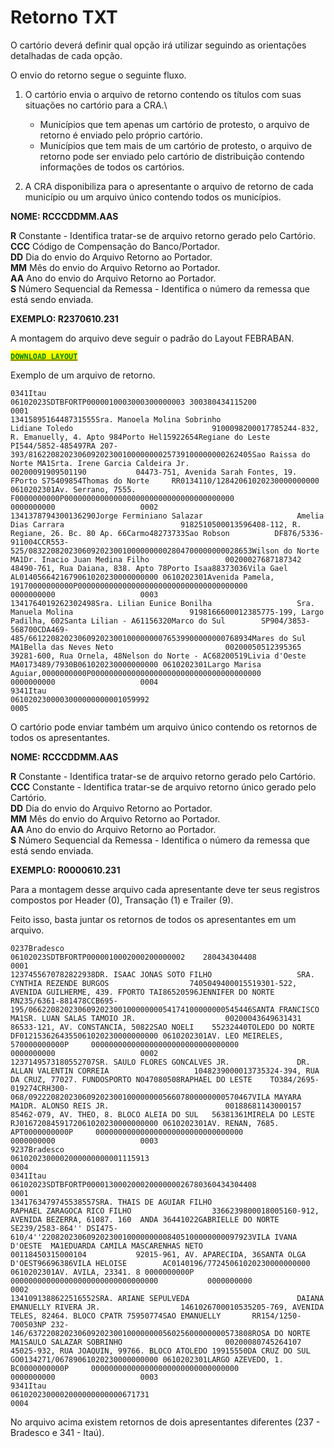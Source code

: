 # Retorno TXT

O cartório deverá definir qual opção irá utilizar seguindo as orientações detalhadas de cada opção.

O envio do retorno segue o seguinte fluxo.

1.  O cartório envia o arquivo de retorno contendo os títulos com suas situações no cartório para a CRA.\


    * &#x20;Municípios que tem apenas um cartório de protesto, o arquivo de retorno é enviado pelo próprio cartório.
    * &#x20;Municípios que tem mais de um cartório de protesto, o arquivo de retorno pode ser enviado pelo cartório de distribuição contendo informações de todos os cartórios.


2. A CRA disponibiliza para o apresentante o arquivo de retorno de cada município ou um arquivo único contendo todos os municípios.

**NOME: RCCCDDMM.AAS**&#x20;

**R**             Constante - Identifica tratar-se de arquivo retorno gerado pelo Cartório. \
**CCC**      Código de Compensação do Banco/Portador. \
**DD**           Dia do envio do Arquivo Retorno ao Portador. \
**MM**        Mês do envio do Arquivo Retorno ao Portador. \
**AA**         Ano do envio do Arquivo Retorno ao Portador. \
**S**            Número Sequencial da Remessa - Identifica o número da remessa que está sendo enviada.

**EXEMPLO: R2370610.231**



A montagem do arquivo deve seguir o padrão do Layout FEBRABAN.&#x20;

[<mark style="color:green;">**`DOWNLOAD LAYOUT`**</mark>](https://drive.google.com/file/d/1-xofUSo-UFjdB72LltWqDKEuF4x0w\_nD/view?usp=sharing)

Exemplo de um arquivo de retorno.

```
0341Itau                                    06102023SDTBFORTP0000010003000300000003 300380434115200                                                                                                                                                                                                                                                                                                                                                                                                                                                                                                                 0001
1341589516448731555Sra. Manoela Molina Sobrinho                 Lidiane Toledo                               9100098200017785244-832, R. Emanuelly, 4. Apto 984Porto Hel15922654Regiane do Leste    PI544/5852-485497RA 207-393/81622082023060920230010000000025739100000000262405Sao Raissa do Norte MA1Srta. Irene Garcia Caldeira Jr.              00200091909501190           04473-751, Avenida Sarah Fontes, 19. FPorto S75409854Thomas do Norte     RR0134110/12842061020230000000000 0610202301Av. Serrano, 7555. F0000000000P00000000000000000000000000000000000000           0000000000                   0002
1341378794300136290Jorge Ferminiano Salazar                     Amelia Dias Carrara                          9182510500013596408-112, R. Regiane, 26. Bc. 80 Ap. 66Carmo48273733Sao Robson          DF876/5336-911004CCR553-525/08322082023060920230010000000002804700000000028653Wilson do Norte     MA1Dr. Inacio Juan Medina Filho                 00200027687187342           48490-761, Rua Daiana, 838. Apto 78Porto Isaa88373036Vila Gael           AL0140566421679061020230000000000 0610202301Avenida Pamela, 19170000000000P00000000000000000000000000000000000000           0000000000                   0003
1341764019262302498Sra. Lilian Eunice Bonilha                   Sra. Manuela Molina                          9198166600012385775-199, Largo Padilha, 602Santa Lilian - A61156320Marco do Sul        SP904/3853-568700CDA469-485/66122082023060920230010000000076539900000000768934Mares do Sul        MA1Bella das Neves Neto                         00200050512395365           39281-600, Rua Ornela, 48Nelson do Norte - AC68200519Livia d'Oeste       MA0173489/7930B061020230000000000 0610202301Largo Marisa Aguiar,0000000000P00000000000000000000000000000000000000           0000000000                   0004
9341Itau                                    0610202300003000000000001059992                                                                                                                                                                                                                                                                                                                                                                                                                                                                                                                                         0005

```



O cartório pode enviar também um arquivo único contendo os retornos de todos os apresentantes.&#x20;



**NOME: RCCCDDMM.AAS**&#x20;

**R**             Constante - Identifica tratar-se de arquivo retorno gerado pelo Cartório. \
**CCC**      Constante - Identifica tratar-se de arquivo retorno único gerado pelo Cartório.\
**DD**           Dia do envio do Arquivo Retorno ao Portador. \
**MM**        Mês do envio do Arquivo Retorno ao Portador. \
**AA**         Ano do envio do Arquivo Retorno ao Portador. \
**S**            Número Sequencial da Remessa - Identifica o número da remessa que está sendo enviada.

**EXEMPLO: R0000610.231**

Para a montagem desse arquivo cada apresentante deve ter seus registros compostos por Header (0), Transação (1) e Trailer (9).&#x20;

Feito isso, basta juntar os retornos de todos os apresentantes em um arquivo.

```
0237Bradesco                                06102023SDTBFORTP0000010002000200000002    280434304408                                                                                                                                                                                                                                                                                                                                                                                                                                                                                                                 0001
1237455670782822938DR. ISAAC JONAS SOTO FILHO                   SRA. CYNTHIA REZENDE BURGOS                  7405049400015519301-522, AVENIDA GUILHERME, 439. FPORTO TAI86520596JENNIFER DO NORTE   RN235/6361-881478CCB695-195/06622082023060920230010000000054174100000000545446SANTA FRANCISCO     MA1SR. LUAN SALAS TAMOIO JR.                    00200043649631431           86533-121, AV. CONSTANCIA, 50822SAO NOELI    55232440TOLEDO DO NORTE     DF0121536264355061020230000000000 0610202301AV. LEO MEIRELES, 570000000000P     000000000000000000000000000000000           0000000000                   0002
1237149573180552707SR. SAULO FLORES GONCALVES JR.               DR. ALLAN VALENTIN CORREIA                   1048239000013735324-394, RUA DA CRUZ, 77027. FUNDOSPORTO NO47080508RAPHAEL DO LESTE    TO384/2695-019274CRH300-068/09222082023060920230010000000056607800000000570467VILA MAYARA         MA1DR. ALONSO REIS JR.                          00188681143000157           85462-079, AV. THEO, 8. BLOCO ALEIA DO SUL   56381361MIRELA DO LESTE     RJ0167208459172061020230000000000 0610202301AV. RENAN, 7685. APT0000000000P     000000000000000000000000000000000           0000000000                   0003
9237Bradesco                                0610202300002000000000001115913                                                                                                                                                                                                                                                                                                                                                                                                                                                                                                                                         0004
0341Itau                                    06102023SDTBFORTP00001300020002000000026780360434304408                                                                                                                                                                                                                                                                                                                                                                                                                                                                                                                 0001
1341763479745538557SRA. THAIS DE AGUIAR FILHO                   RAPHAEL ZARAGOCA RICO FILHO                  3366239800018005160-912, AVENIDA BEZERRA, 61087. 160  ANDA 36441022GABRIELLE DO NORTE  SE239/2583-864'' DSI475-610/4''22082023060920230010000000008405100000000097923VILA IVANA D'OESTE  MA1EDUARDA CAMILA MASCARENHAS NETO              00118450315000104           92015-961, AV. APARECIDA, 36SANTA OLGA D'OEST96696386VILA HELOISE        AC0140196/77245061020230000000000 0610202301AV. AVILA, 23341. 8 0000000000P     000000000000000000000000000000000           0000000000                   0002
1341091388622516552SRA. ARIANE SEPULVEDA                        DAIANA EMANUELLY RIVERA JR.                  1461026700010535205-769, AVENIDA TELES, 82464. BLOCO CPATR 75950774SAO EMANUELLY       RR154/1250-700503NP 232-146/63722082023060920230010000000056025600000000573808ROSA DO NORTE       MA1SAULO SALAZAR SOBRINHO                       00200080745264107           45025-932, RUA JOAQUIN, 99766. BLOCO ATOLEDO 19915550DA CRUZ DO SUL      GO0134271/06789061020230000000000 0610202301LARGO AZEVEDO, 1. BC0000000000P     000000000000000000000000000000000           0000000000                   0003
9341Itau                                    0610202300002000000000000671731                                                                                                                                                                                                                                                                                                                                                                                                                                                                                                                                         0004
```



No arquivo acima existem retornos de dois apresentantes diferentes (237 - Bradesco e 341 - Itaú).&#x20;



